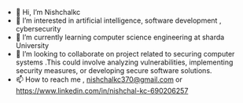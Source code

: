 - 👋 Hi, I’m Nishchalkc
- 👀 I’m interested in artificial intelligence, software development , cybersecurity 
- 🌱 I’m currently learning computer science engineering at sharda University 
- 💞️ I’m looking to collaborate on project related to securing computer systems .This could involve analyzing vulnerabilities, implementing security measures, or developing secure software solutions.
- 📫 How to reach me , nishchalkc370@gmail.com or https://www.linkedin.com/in/nishchal-kc-690206257

<!---
nishchalkc89/nishchalkc89 is a ✨ special ✨ repository because its `README.md` (this file) appears on your GitHub profile.
You can click the Preview link to take a look at your changes.
--->

